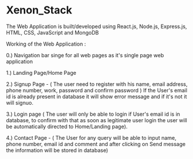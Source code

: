 # Xenon_Stack
The Web Application is built/developed using React.js, Node.js, Express.js, HTML, CSS, JavaScript and MongoDB

Working of the Web Application :

0.) Navigation bar singe for all web pages as it's single page web application

1.) Landing Page/Home Page

2.) Signup Page - ( The user need to register with his name, email address, phone number, work, password and confirm password )
    If the User's email id is already present in database it will show error message and if it's not it will signuo.
    
3.) Login page ( The user will only be able to login if User's email id is in database, to confirm with that as soon as legitimate user login the user will be automatically directed to Home/Landing page).

4.) Contact Page - ( The User for any query will be able to input name, phone number, email id and comment and after clicking on Send message the information will be stored in     database)
